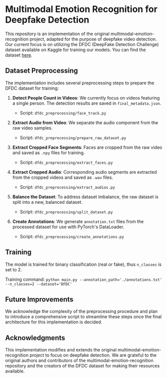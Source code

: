 # Multimodal Emotion Recognition for Deepfake Detection

This repository is an implementation of the original multimodal-emotion-recognition project, adapted for the purpose of deepfake video detection. Our current focus is on utilizing the DFDC (DeepFake Detection Challenge) dataset available on Kaggle for training our models. You can find the dataset [here](https://www.kaggle.com/c/deepfake-detection-challenge/data).

## Dataset Preprocessing

The implementation includes several preprocessing steps to prepare the DFDC dataset for training:

1. **Detect People Count in Videos**: We currently focus on videos featuring a single person. The detection results are saved in `final_metadata.json`.
   - Script: `dfdc_preprocessing/face_track.py`

2. **Extract Audio from Video**: We separate the audio component from the raw video samples.
   - Script: `dfdc_preprocessing/prepare_raw_dataset.py`

3. **Extract Cropped Face Segments**: Faces are cropped from the raw video and saved as `.npy` files for training.
   - Script: `dfdc_preprocessing/extract_faces.py`

4. **Extract Cropped Audio**: Corresponding audio segments are extracted from the cropped videos and saved as `.wav` files.
   - Script: `dfdc_preprocessing/extract_audios.py`

5. **Balance the Dataset**: To address dataset imbalance, the raw dataset is split into a new, balanced dataset.
   - Script: `dfdc_preprocessing/split_dataset.py`

6. **Create Annotations**: We generate `annotation.txt` files from the processed dataset for use with PyTorch's DataLoader.
   - Script: `dfdc_preprocessing/create_annotations.py`

## Training

The model is trained for binary classification (real or fake), thus `n_classes` is set to 2. 

Training command:
`python main.py --annotation_path='./annotations.txt' --n_classes=2 --dataset='DFDC'`


## Future Improvements

We acknowledge the complexity of the preprocessing procedure and plan to introduce a comprehensive script to streamline these steps once the final architecture for this implementation is decided.

## Acknowledgments

This implementation modifies and extends the original multimodal-emotion-recognition project to focus on deepfake detection. We are grateful to the original authors and contributors of the multimodal-emotion-recognition repository and the creators of the DFDC dataset for making their resources available.
